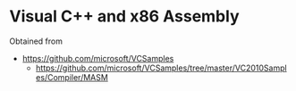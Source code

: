# Visual C++ and x86 Assembly

Obtained from 
 - https://github.com/microsoft/VCSamples
   - https://github.com/microsoft/VCSamples/tree/master/VC2010Samples/Compiler/MASM